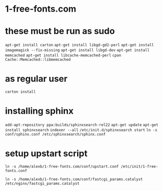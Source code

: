 1-free-fonts.com
===============
# these must be run as sudo
`apt-get install carton`
`apt-get install libgd-gd2-perl`
`apt-get install imagemagick --fix-missing`
`apt-get install libgd-dev`
`apt-get install memcached`
`apt-get install libcache-memcached-perl`
`cpan Cache::Memcached::libmemcached`

# as regular user
`carton install`

# installing sphinx
`add-apt-repository ppa:builds/sphinxsearch-rel22`
`apt-get update`
`apt-get install sphinxsearch`
`indexer --all`
`/etc/init.d/sphinxsearch start`
`ln -s conf/sphinx.conf /etc/sphinxsearch/sphinx.conf`

# setup upstart script
`ln -s /home/alexb/1-free-fonts.com/conf/upstart.conf /etc/init/1-free-fonts.conf`

`ln -s /home/alexb/1-free-fonts.com/conf/fastcgi_params.catalyst /etc/nginx/fastcgi_params.catalyst`